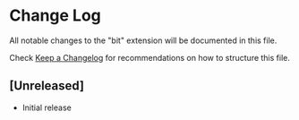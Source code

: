 # Change Log

All notable changes to the "bit" extension will be documented in this file.

Check [Keep a Changelog](http://keepachangelog.com/) for recommendations on how to structure this file.

## [Unreleased]

- Initial release